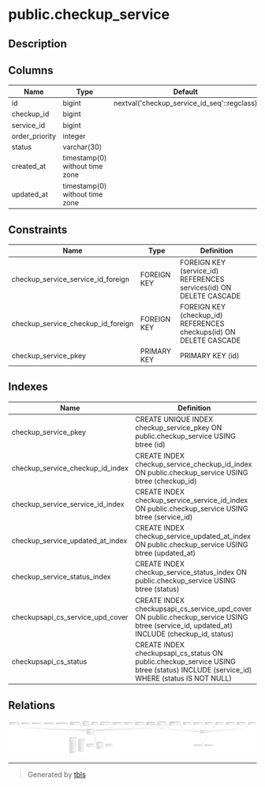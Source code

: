 # public.checkup_service

## Description

## Columns

| Name           | Type                           | Default                                     | Nullable | Parents                               |
| -------------- | ------------------------------ | ------------------------------------------- | -------- | ------------------------------------- |
| id             | bigint                         | nextval('checkup_service_id_seq'::regclass) | false    |                                       |
| checkup_id     | bigint                         |                                             | false    | [public.checkups](public.checkups.md) |
| service_id     | bigint                         |                                             | false    | [public.services](public.services.md) |
| order_priority | integer                        |                                             | true     |                                       |
| status         | varchar(30)                    |                                             | true     |                                       |
| created_at     | timestamp(0) without time zone |                                             | true     |                                       |
| updated_at     | timestamp(0) without time zone |                                             | true     |                                       |

## Constraints

| Name                               | Type        | Definition                                                         |
| ---------------------------------- | ----------- | ------------------------------------------------------------------ |
| checkup_service_service_id_foreign | FOREIGN KEY | FOREIGN KEY (service_id) REFERENCES services(id) ON DELETE CASCADE |
| checkup_service_checkup_id_foreign | FOREIGN KEY | FOREIGN KEY (checkup_id) REFERENCES checkups(id) ON DELETE CASCADE |
| checkup_service_pkey               | PRIMARY KEY | PRIMARY KEY (id)                                                   |

## Indexes

| Name                             | Definition                                                                                                                                |
| -------------------------------- | ----------------------------------------------------------------------------------------------------------------------------------------- |
| checkup_service_pkey             | CREATE UNIQUE INDEX checkup_service_pkey ON public.checkup_service USING btree (id)                                                       |
| checkup_service_checkup_id_index | CREATE INDEX checkup_service_checkup_id_index ON public.checkup_service USING btree (checkup_id)                                          |
| checkup_service_service_id_index | CREATE INDEX checkup_service_service_id_index ON public.checkup_service USING btree (service_id)                                          |
| checkup_service_updated_at_index | CREATE INDEX checkup_service_updated_at_index ON public.checkup_service USING btree (updated_at)                                          |
| checkup_service_status_index     | CREATE INDEX checkup_service_status_index ON public.checkup_service USING btree (status)                                                  |
| checkupsapi_cs_service_upd_cover | CREATE INDEX checkupsapi_cs_service_upd_cover ON public.checkup_service USING btree (service_id, updated_at) INCLUDE (checkup_id, status) |
| checkupsapi_cs_status            | CREATE INDEX checkupsapi_cs_status ON public.checkup_service USING btree (status) INCLUDE (service_id) WHERE (status IS NOT NULL)         |

## Relations

![er](public.checkup_service.svg)

---

> Generated by [tbls](https://github.com/k1LoW/tbls)
